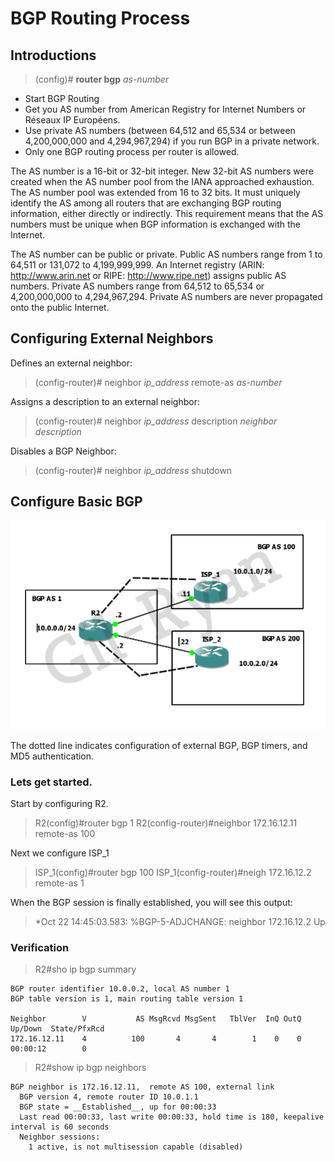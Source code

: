 # BGP Routing Process

## Introductions

> (config)# __router bgp__ _as-number_

* Start BGP Routing
* Get you AS number from American Registry for Internet Numbers or Réseaux IP Européens.
* Use private AS numbers (between 64,512 and 65,534 or between 4,200,000,000 and 4,294,967,294) if you run BGP in a private network.
* Only one BGP routing process per router is allowed.

The AS number is a 16-bit or 32-bit integer. New 32-bit AS numbers were created when the AS number pool from the IANA approached exhaustion. The AS number pool was extended from 16 to 32 bits. It must uniquely identify the AS among all routers that are exchanging BGP routing information, either directly or indirectly. This requirement means that the AS numbers must be unique when BGP information is exchanged with the Internet.

The AS number can be public or private. Public AS numbers range from 1 to 64,511 or 131,072 to 4,199,999,999. An Internet registry (ARIN: http://www.arin.net or RIPE: http://www.ripe.net) assigns public AS numbers. Private AS numbers range from 64,512 to 65,534 or 4,200,000,000 to 4,294,967,294. Private AS numbers are never propagated onto the public Internet.

## Configuring External Neighbors

Defines an external neighbor:

> (config-router)# neighbor _ip\_address_ remote-as _as-number_

Assigns a description to an external neighbor:

> (config-router)# neighbor _ip\_address_ description _neighbor description_

Disables a BGP Neighbor:

> (config-router)# neighbor _ip\_address_ shutdown

## Configure Basic BGP

![AS-BUILT1](https://github.com/gil-ryan/grs-networking-public/blob/master/img/as-built1.png)

The dotted line indicates configuration of external BGP, BGP timers, and MD5 authentication.

### Lets get started.

Start by configuring R2.

> R2(config)#router bgp 1
> R2(config-router)#neighbor 172.16.12.11 remote-as 100

Next we configure ISP_1

> ISP_1(config)#router bgp 100
> ISP_1(config-router)#neigh 172.16.12.2 remote-as 1

When the BGP session is finally established, you will see this output:

> *Oct 22 14:45:03.583: %BGP-5-ADJCHANGE: neighbor 172.16.12.2 Up 

### Verification

> R2#sho ip bgp summary

```
BGP router identifier 10.0.0.2, local AS number 1
BGP table version is 1, main routing table version 1

Neighbor        V           AS MsgRcvd MsgSent   TblVer  InQ OutQ Up/Down  State/PfxRcd
172.16.12.11    4          100       4       4        1    0    0 00:00:12        0
```

> R2#show ip bgp neighbors 

```
BGP neighbor is 172.16.12.11,  remote AS 100, external link
  BGP version 4, remote router ID 10.0.1.1
  BGP state = __Established__, up for 00:00:33
  Last read 00:00:33, last write 00:00:33, hold time is 180, keepalive interval is 60 seconds
  Neighbor sessions:
    1 active, is not multisession capable (disabled)
```
